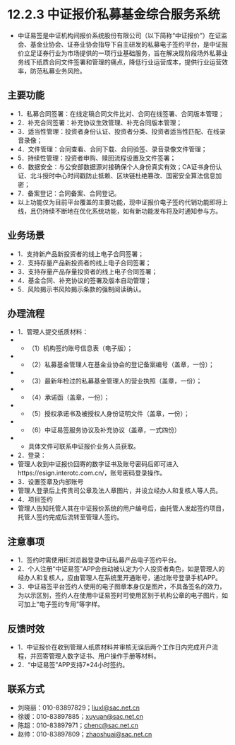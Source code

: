 # 12.2.3 中证报价私募基金综合服务系统
- 中证易签是中证机构间报价系统股份有限公司（以下简称“中证报价”）在证监会、基金业协会、证券业协会指导下自主研发的私募电子签约平台，是中证报价立足证券行业为市场提供的一项行业基础服务，旨在解决现阶段场外私募业务线下纸质合同文件签署和管理的痛点，降低行业运营成本，提供行业运营效率，防范私募业务风险。

## <i class="hicon lb0"></i>主要功能

- 1．私募合同签署：在线定稿合同文件比对、合同在线签署、合同版本管理；
- 2．补充合同签署：补充协议生效管理、补充合同版本管理；
- 3．适当性管理：投资者身份认证、投资者分类、投资者适当性匹配、在线录音录像；
- 4．文件管理：合同查看、合同下载、合同验签、录音录像文件管理；
- 5．持续性管理：投资者申购、赎回流程设置及文件签署；
- 6．数据安全：与公安部数据源对接确保个人身份真实有效；CA证书身份认证、北斗授时中心时间戳防止抵赖、区块链杜绝篡改、国密安全算法信息加密；
- 7．备案登记：合同备案、合同登记。
- 以上功能仅为目前平台覆盖的主要功能，现中证报价电子签约代销功能即将上线，且仍持续不断地在优化系统功能，如有新功能发布将及时通知参与方。

## <i class="hicon lb1"></i>业务场景
- 1．支持新产品新投资者的线上电子合同签署；
- 2．支持存量产品新投资者的线上电子合同签署；
- 3．支持存量产品存量投资者的线上电子合同签署；
- 4．基金合同、补充协议的签署及版本自动管理；
- 5．风险揭示书风险揭示条款的强制阅读确认。

## <i class="hicon lb2"></i>办理流程
- 1．管理人提交纸质材料：
- - （1）机构签约账号信息表（电子版）；
- - （2）私募基金管理人在基金业协会的登记备案编号（盖章，一份）；
- - （3）最新年检过的私募基金管理人的营业执照（盖章，一份）；
- - （4）承诺函（盖章，一份）；
- - （5）授权承诺书及被授权人身份证明文件（盖章，一份）；
- - （6）中证易签服务协议及补充协议（盖章，一式四份）
- - 具体文件可联系中证报价业务人员获取。
- 2．登录：
- 管理人收到中证报价回寄的数字证书及账号密码后即可进入https://esign.interotc.com.cn/，账号密码登录操作。
- 3．设置签章及内部账号
- 管理人登录后上传贵司公章及法人章图片，并设立经办人和复核人等人员。
- 4．项目签约
- 管理人告知托管人其在中证报价系统的用户编号后，由托管人发起签约项目，托管人签约完成后流转至管理人签约。

## <i class="hicon lb3"></i>注意事项
- 1．签约时需使用IE浏览器登录中证私募产品电子签约平台。
- 2．个人注册“中证易签”APP会自动被认定为个人投资者角色，如是管理人的经办人和复核人，应由管理人在系统里开通账号，通过账号登录手机APP。
- 3．中证易签平台签约人使用的电子图章本身仅是图片，不具备签名的效力，为以示区别，签约人在使用中证易签时可使用区别于机构公章的电子图片，如可加上“电子签约专用”等字样。

## <i class="hicon lb4"></i>反馈时效
- 1．中证报价在收到管理人纸质材料并审核无误后两个工作日内完成开户流程，并回寄管理人数字证书、用户操作手册等材料。
- 2．“中证易签”APP支持7*24小时签约。

## <i class="hicon lb5"></i>联系方式 
- 刘晓丽：010-83897829；liuxl@sac.net.cn
- 徐媛：010-83897885；xuyuan@sac.net.cn
- 陈超：010-83897971；chenc@sac.net.cn
- 赵帅：010-83897809；zhaoshuai@sac.net.cn
